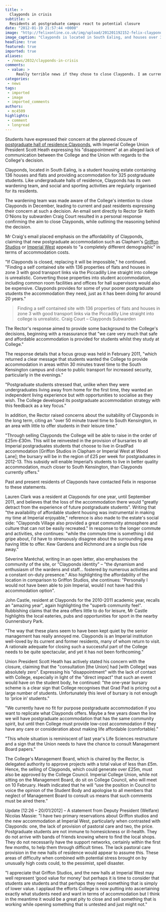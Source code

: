 ```yaml
---
title: >
  Clayponds in crisis
subtitle: >
  Residents at postgraduate campus react to potential closure
date: "2012-01-19 21:57:44 +0000"
image: "http://felixonline.co.uk/img/upload/201201192152-felix-clayponds.jpg"
image_caption: "Clayponds is located in South Ealing, and houses over 300 postgraduate students"
headline: true
featured: true
imported: true
aliases:
 - /news/2032/clayponds-in-crisis
comments:
 - value: >
     Really terrible news if they chose to close Clayponds. I am currently a postgraduate and am paying for everything myself. I could not remotely consider either of the other postgrad accomodations due to their expense, and would expect that I probably wouldn't be entitled to any bursaries (due to self funding). On top of that why would you want to live in either halls when Clayponds has created a community. We have regular events and people you can go to with issues - things I've heard are lacking in other postgrad halls. ,I have lived in Clayponds for several years. The loving and amazingly fun community is what I will always value and remember the most, a community that allowed me to feel welcome in London and build a new life here. I would have never been able to experience this in private accommodation, which would have been my only option if Griffon Studios and Imperial West were the only halls. 210 pounds a week (with the "subsidy" if Clayponds is sold!) is simply ridiculous for a PhD student with typical
categories:
 - news
tags:
 - imported
 - image
 - imported_comments
authors:
 - mc4509
highlights:
 - comment
 - longread
---
```


Students have expressed their concern at the planned closure of [postgraduate hall of residence Clayponds](http://halls.imperial.ac.uk/clayponds/), with Imperial College Union President Scott Heath expressing his "disappointment" at an alleged lack of communication between the College and the Union with regards to the College's decision.

Clayponds, located in South Ealing, is a student housing estate containing 136 houses and flats and providing accommodation for 325 postgraduate students. Like undergraduate halls of residence, Clayponds has its own wardening team, and social and sporting activities are regularly organised for its residents.

The wardening team was made aware of the College's intention to close Clayponds in December, leading to current and past residents expressing their concern at such a decision. An email sent directly to Rector Sir Keith O'Nions by subwarden Craig Court resulted in a personal response confirming the aim to close Clayponds, while outlining the reasoning behind the decision.

 Mr Craig's email placed emphasis on the affordability of Clayponds, claiming that new postgraduate accommodation such as Clapham's [Griffon Studios](http://www.gradpaduk.com/properties/griffon-studios) or [Imperial West](http://www3.imperial.ac.uk/newcampus/whatis) appeals to "a completely different demographic" in terms of accommodation costs.

 "If Clayponds is closed, replacing it will be impossible," he continued. "Finding a self contained site with 136 properties of flats and houses in zone 3 with good transport links via the Piccadilly Line straight into college is unrealistic. Converting those properties into student accommodation, including common room facilities and offices for hall supervisors would also be expensive. Clayponds provides for some of your poorer postgraduate students the accommodation they need, just as it has been doing for around 20 years."

> Finding a self contained site with 136 properties of flats and houses in zone 3 with good transport links via the Piccadilly Line straight into college is unrealistic.
> Craig Court – Clayponds Subwarden

The Rector's response aimed to provide some background to the College's decisions, beginning with a reassurance that "we care very much that safe and affordable accommodation is provided for students whilst they study at College."

 The response details that a focus group was held in February 2011, "which returned a clear message that students wanted the College to provide accommodation in areas within 30 minutes travel time to the South Kensington campus and close to public transport for increased security, particularly in the evenings."

 "Postgraduate students stressed that, unlike when they were undergraduates living away from home for the first time, they wanted an independent living experience but with opportunities to socialise as they wish. The College developed its postgraduate accommodation strategy with this feedback as a key focus."

 In addition, the Rector raised concerns about the suitability of Clayponds in the long term, citing an "over 50 minute travel time to South Kensington, in an area with little to offer students in their leisure time."

 "Through selling Clayponds the College will be able to raise in the order of £25m-£30m. This will be reinvested in the provision of bursaries to all Imperial postgraduates students that choose to live in GradPad accommodation [Griffon Studios in Clapham or Imperial West at Wood Lane]; the bursary will be in the region of £25 per week for postgraduates in 2012-13. This subsidy will enable Imperial’s students to live in better quality accommodation, much closer to South Kensington, than Clayponds currently offers."

 Past and present residents of Clayponds have contacted Felix in response to these statements.

 Lauren Clark was a resident at Clayponds for one year, until September 2011, and believes that the loss of the accommodation there would "greatly detract from the experience of future postgraduate students". Writing that "the availability of affordable student housing was instrumental in making my time at Imperial enjoyable," reference is also made to the estate's social side: "Clayponds Village also provided a great community atmosphere and culture that can not be easily recreated." In response to the longer commute and activities, she continues: "while the commute time is something I did gripe about, I'd have to strenuously disagree about the surrounding area having little to offer. Kew Gardens and Richmond are a single bus ride away."

 Séverine Maréchal, writing in an open letter, also emphasises the community of the site, or "Clayponds identity" – "the dynamism and enthusiasm of the wardens and staff… fostered by numerous activities and a constant on-duty presence." Also highlighting the affordability of the location in comparison to Griffon Studios, she continues: "Personally I would not have been able to join Imperial, would I not have had this accommodation option".

 John Castle, resident at Clayponds for the 2010-2011 academic year, recalls an "amazing year", again highlighting the "superb community feel". Rubbishing claims that the area offers little to do for leisure, Mr Castle highlights the local eateries, pubs and opportunities for sport in the nearby Gunnersbury Park.

 "The way that these plans seem to have been kept quiet by the senior management has really annoyed me. Clayponds is an Imperial institution well-loved by its current and former residents, many of whom return to visit. A rationale adequate for closing such a successful part of the College needs to be quite spectacular, and yet it has not been forthcoming."

 Union President Scott Heath has actively stated his concern with the closure, claiming that the "consultation [the Union] had [with College] was absolutely zero". Expressing his "disappointment" with the lack of contact with College, especially in light of the "direct impact" that such an event would have on the student body, he continued: "the one-year bursary scheme is a clear sign that College recognises that Grad Pad is pricing out a large number of students. Unfortunately this level of bursary is not enough to ‘price in’ students."

 "We currently have no fit for purpose postgraduate accommodation if you want to replicate what Clayponds offers. Maybe a few years down the line we will have postgraduate accommodation that has the same community spirit, but until then College must provide low-cost accommodation if they have any care or consideration about making life affordable (comfortable)."

 "This whole situation is reminiscent of last year's Life Sciences restructure and a sign that the Union needs to have the chance to consult Management Board papers."

 The College's Management Board, which is chaired by the Rector, is delegated authority to approve projects with a total value of less than £5m. Hence, the selling of Clayponds, which could generate over £25m, must also be approved by the College Council. Imperial College Union, while not sitting on the Management Board, do sit on College Council, who will meet on 10 February. Heath indicated that he will “use the position in Council to voice the opinion of the Student Body and apologise to all members that neglect of Management Board to consult us means that such comments must be aired there.”

Update [12:26 – 20/01/2012] – A statement from Deputy President (Welfare) Nicolas Massie: "I have two primary reservations about Griffon studios and the new accommodation at Imperial West, particularly when contrasted with Clayponds: one, the lack of provision of pastoral care and two, the price. Postgraduate students are not immune to homesickness or ill-health. They do not arrive with bands of friends knowing where to find the local shops. They do not necessarily have the support networks, certainly within the first few months, to help them through difficult times. The lack pastoral care provision in the new halls of residence would appear to assume this. These areas of difficulty when combined with potential stress brought on by unusually high costs could, to the pessimist, spell disaster.

"I appreciate that Griffon Studios, and the new halls at Imperial West may well represent ‘good value for money’ but perhaps it is time to consider that students are students and that perhaps they need something that is simply of lower value. I applaud the efforts College is now putting into ascertaining exactly what students need and want in terms of accommodation but I think in the meantime it would be a great pity to close and sell something that is working while opening something that is untested and just might not."
